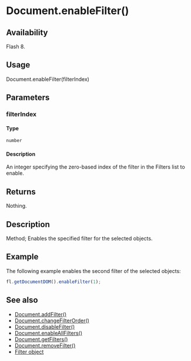 # Document.enableFilter()

## Availability

Flash 8.

## Usage

Document.enableFilter(filterIndex)

## Parameters

### **filterIndex**

#### Type

```typescript
number
```

#### Description

An integer specifying the zero-based index of the filter in the Filters list to enable.

## Returns

Nothing.

## Description

Method; Enables the specified filter for the selected objects.

## Example

The following example enables the second filter of the selected objects:

```javascript
fl.getDocumentDOM().enableFilter(1);
```

## See also

- [Document.addFilter()](../Document_object/Document3.md)
- [Document.changeFilterOrder()](../Document_object/Document29.md)
- [Document.disableFilter()](../Document_object/Document47.md)
- [Document.enableAllFilters()](../Document_object/Document58.md)
- [Document.getFilters()](../Document_object/Document79.md)
- [Document.removeFilter()](../Document_object/Document270.md)
- [Filter object](../Filter_object/Filter_summary.md)
